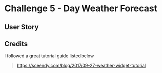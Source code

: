 # Challenge 5 - Day Weather Forecast

## User Story







## Credits
I followed a great tutorial guide listed below  

> https://sceendy.com/blog/2017/09-27-weather-widget-tutorial
